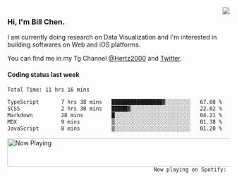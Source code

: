 <img  align="right" src="https://github-readme-stats.vercel.app/api?username=BillChen2k&show_icons=false&count_private=true&hide_title=true">

### Hi, I'm Bill Chen.

I am currently doing research on Data Visualization and I'm interested in building softwares on Web and iOS platforms.

You can find me in my Tg Channel [@Hertz2000](https://t.me/Hertz2000) and [Twitter](https://twitter.com/billchen2k).

#### Coding status last week

<!--START_SECTION:waka-->

```txt
Total Time: 11 hrs 16 mins

TypeScript       7 hrs 38 mins   ████████████████▓░░░░░░░░   67.08 %
SCSS             2 hrs 30 mins   █████▓░░░░░░░░░░░░░░░░░░░   22.02 %
Markdown         28 mins         █░░░░░░░░░░░░░░░░░░░░░░░░   04.21 %
MDX              9 mins          ▒░░░░░░░░░░░░░░░░░░░░░░░░   01.38 %
JavaScript       8 mins          ▒░░░░░░░░░░░░░░░░░░░░░░░░   01.20 %
```

<!--END_SECTION:waka-->


<div>
<a href="https://spotify-now-playing.billchen2k.vercel.app/now-playing?open">
   <img align="right" src="https://spotify-now-playing.billchen2k.vercel.app/now-playing" width="540" height="64" alt="Now Playing">
</a>
</div>

<div>
<p align="right"><code>Now playing on Spotify: </code></p>
</div>

<!--
**BillChen2K/BillChen2K** is a ✨ _special_ ✨ repository because its `README.md` (this file) appears on your GitHub profile.

Here are some ideas to get you started:

- 🔭 I’m currently working on ...
- 🌱 I’m currently learning ...
- 👯 I’m looking to collaborate on ...
- 🤔 I’m looking for help with ...
- 💬 Ask me about ...
- 📫 How to reach me: ...
- 😄 Pronouns: ...
- ⚡ Fun fact: ...
-->
